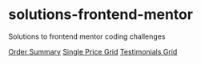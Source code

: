 # solutions-frontend-mentor
Solutions to frontend mentor coding challenges

[Order Summary](https://pypimo.github.io/solutions-frontend-mentor/order-summary/)
[Single Price Grid](https://pypimo.github.io/solutions-frontend-mentor/single-price-grid/)
[Testimonials Grid](https://pypimo.github.io/solutions-frontend-mentor/testimonials-grid/)
